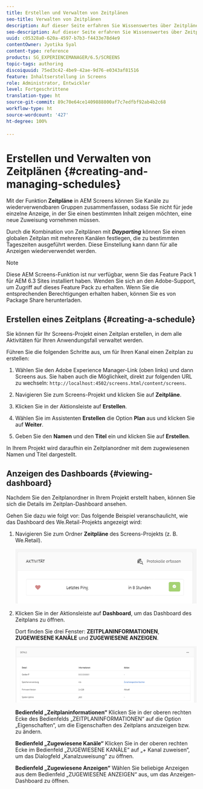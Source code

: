 ```yaml
---
title: Erstellen und Verwalten von Zeitplänen
seo-title: Verwalten von Zeitplänen
description: Auf dieser Seite erfahren Sie Wissenswertes über Zeitpläne. Mit dieser Funktion können Sie Kanäle in wiederverwendbare Gruppen einteilen, sodass Sie nicht für jede einzelne Anzeige, in der Sie einen bestimmten Inhalt zeigen möchten, eine neue Zuweisung vornehmen müssen.
seo-description: Auf dieser Seite erfahren Sie Wissenswertes über Zeitpläne. Mit dieser Funktion können Sie Kanäle in wiederverwendbare Gruppen einteilen, sodass Sie nicht für jede einzelne Anzeige, in der Sie einen bestimmten Inhalt zeigen möchten, eine neue Zuweisung vornehmen müssen.
uuid: c05328a0-620a-4597-b7b3-f4433e78d4e9
contentOwner: Jyotika Syal
content-type: reference
products: SG_EXPERIENCEMANAGER/6.5/SCREENS
topic-tags: authoring
discoiquuid: 75ed3c42-4be9-42ae-9d76-e0343af81516
feature: Inhaltserstellung in Screens
role: Administrator, Entwickler
level: Fortgeschrittene
translation-type: ht
source-git-commit: 89c70e64ce1409888800af7c7edfbf92ab4b2c68
workflow-type: ht
source-wordcount: '427'
ht-degree: 100%

---
```



# Erstellen und Verwalten von Zeitplänen {#creating-and-managing-schedules}

Mit der Funktion **Zeitpläne** in AEM Screens können Sie Kanäle zu wiederverwendbaren Gruppen zusammenfassen, sodass Sie nicht für jede einzelne Anzeige, in der Sie einen bestimmten Inhalt zeigen möchten, eine neue Zuweisung vornehmen müssen.

Durch die Kombination von Zeitplänen mit ***Dayparting*** können Sie einen globalen Zeitplan mit mehreren Kanälen festlegen, die zu bestimmten Tageszeiten ausgeführt werden. Diese Einstellung kann dann für alle Anzeigen wiederverwendet werden.

>[!NOTE]
>
>Diese AEM Screens-Funktion ist nur verfügbar, wenn Sie das Feature Pack 1 für AEM 6.3 Sites installiert haben. Wenden Sie sich an den Adobe-Support, um Zugriff auf dieses Feature Pack zu erhalten. Wenn Sie die entsprechenden Berechtigungen erhalten haben, können Sie es von Package Share herunterladen.

## Erstellen eines Zeitplans {#creating-a-schedule}

Sie können für Ihr Screens-Projekt einen Zeitplan erstellen, in dem alle Aktivitäten für Ihren Anwendungsfall verwaltet werden.

Führen Sie die folgenden Schritte aus, um für Ihren Kanal einen Zeitplan zu erstellen:

1. Wählen Sie den Adobe Experience Manager-Link (oben links) und dann Screens aus. Sie haben auch die Möglichkeit, direkt zur folgenden URL zu wechseln: `http://localhost:4502/screens.html/content/screens`.
1. Navigieren Sie zum Screens-Projekt und klicken Sie auf **Zeitpläne**.
1. Klicken Sie in der Aktionsleiste auf **Erstellen**.
1. Wählen Sie im Assistenten **Erstellen** die Option **Plan** aus und klicken Sie auf **Weiter**.

1. Geben Sie den **Namen** und den **Titel** ein und klicken Sie auf **Erstellen**.

In Ihrem Projekt wird daraufhin ein Zeitplanordner mit dem zugewiesenen Namen und Titel dargestellt.


## Anzeigen des Dashboards {#viewing-dashboard}

Nachdem Sie den Zeitplanordner in Ihrem Projekt erstellt haben, können Sie sich die Details im Zeitplan-Dashboard ansehen.

Gehen Sie dazu wie folgt vor: Das folgende Beispiel veranschaulicht, wie das Dashboard des We.Retail-Projekts angezeigt wird:

1. Navigieren Sie zum Ordner **Zeitpläne** des Screens-Projekts (z. B. We.Retail).

   ![chlimage_1](assets/chlimage_1.png)

1. Klicken Sie in der Aktionsleiste auf **Dashboard**, um das Dashboard des Zeitplans zu öffnen.

   Dort finden Sie drei Fenster: **ZEITPLANINFORMATIONEN**, **ZUGEWIESENE KANÄLE** und **ZUGEWIESENE ANZEIGEN**.

   ![chlimage_1-1](assets/chlimage_1-1.png)

   **Bedienfeld „Zeitplaninformationen“** Klicken Sie in der oberen rechten Ecke des Bedienfelds „ZEITPLANINFORMATIONEN“ auf die Option „Eigenschaften“, um die Eigenschaften des Zeitplans anzuzeigen bzw. zu ändern.

   **Bedienfeld „Zugewiesene Kanäle“** Klicken Sie in der oberen rechten Ecke im Bedienfeld „ZUGEWIESENE KANÄLE“ auf „+ Kanal zuweisen“, um das Dialogfeld „Kanalzuweisung“ zu öffnen.

   **Bedienfeld „Zugewiesene Anzeigen“** Wählen Sie beliebige Anzeigen aus dem Bedienfeld „ZUGEWIESENE ANZEIGEN“ aus, um das Anzeigen-Dashboard zu öffnen.

